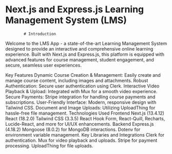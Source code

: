 # Next.js and Express.js Learning Management System (LMS)
            # Introduction
Welcome to the LMS App - a state-of-the-art Learning Management System designed to provide an interactive and comprehensive online learning experience. Built with Next.js and Express.js, this platform is equipped with advanced features for course management, student engagement, and secure, seamless user experiences.

Key Features
Dynamic Course Creation & Management: Easily create and manage course content, including images and attachments.
Robust Authentication: Secure user authentication using Clerk.
Interactive Video Playback & Upload: Integrated with Mux for a smooth video experience.
Secure Payments: Stripe integration for handling course payments and subscriptions.
User-Friendly Interface: Modern, responsive design with Tailwind CSS.
Document and Image Uploads: Utilizing UploadThing for hassle-free file management.
Technologies Used
Frontend
Next.js (13.4.12)
React (18.2.0)
Tailwind CSS (3.3.5)
React Hook Form, React-Quill, Recharts, Lucide-React, and more for UI/UX enhancements.
Backend
Express.js (4.18.2)
Mongoose (8.0.2) for MongoDB interactions.
Dotenv for environment variable management.
Key Libraries and Integrations
Clerk for authentication.
Mux for video playback and uploads.
Stripe for payment processing.
UploadThing for file uploads.


